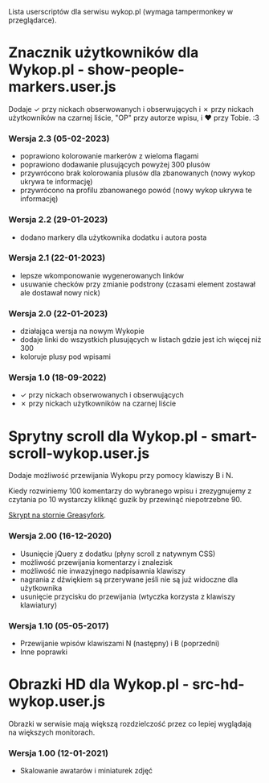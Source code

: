 Lista userscriptów dla serwisu wykop.pl (wymaga tampermonkey w przeglądarce).

# Znacznik użytkowników dla Wykop.pl - show-people-markers.user.js

Dodaje ✓ przy nickach obserwowanych i obserwujących i ✗ przy nickach użytkowników na czarnej liście, "OP" przy autorze wpisu, i ❤ przy Tobie. :3

### Wersja 2.3 (05-02-2023)
- poprawiono kolorowanie markerów z wieloma flagami
- poprawiono dodawanie plusujących powyżej 300 plusów
- przywrócono brak kolorowania plusów dla zbanowanych (nowy wykop ukrywa te informację)
- przywrócono na profilu zbanowanego powód (nowy wykop ukrywa te informację)

### Wersja 2.2 (29-01-2023)
- dodano markery dla użytkownika dodatku i autora posta

### Wersja 2.1 (22-01-2023)
- lepsze wkomponowanie wygenerowanych linków
- usuwanie checków przy zmianie podstrony (czasami element zostawał ale dostawał nowy nick)

### Wersja 2.0 (22-01-2023)
- działająca wersja na nowym Wykopie
- dodaje linki do wszystkich plusujących w listach gdzie jest ich więcej niż 300
- koloruje plusy pod wpisami

### Wersja 1.0 (18-09-2022)
- ✓ przy nickach obserwowanych i obserwujących
- ✗ przy nickach użytkowników na czarnej liście

# Sprytny scroll dla Wykop.pl - smart-scroll-wykop.user.js 

Dodaje możliwość przewijania Wykopu przy pomocy klawiszy B i N.

Kiedy rozwiniemy 100 komentarzy do wybranego wpisu i zrezygnujemy z czytania po 10 wystarczy kliknąć guzik by przewinąć niepotrzebne 90.

[Skrypt na stornie Greasyfork](https://greasyfork.org/en/scripts/29515-przewijanie-mikrobloga).
### Wersja 2.00 (16-12-2020)
 - Usunięcie jQuery z dodatku (płyny scroll z natywnym CSS)
 - możliwość przewijania komentarzy i znalezisk
 - możliwość nie inwazyjnego nadpisawnia klawiszy
 - nagrania z dźwiękiem są przerywane jeśli nie są już widoczne dla użytkownika
 - usunięcie przycisku do przewijania (wtyczka korzysta z klawiszy klawiatury)

### Wersja 1.10 (05-05-2017)
- Przewijanie wpisów klawiszami N (następny) i B (poprzedni)
- Inne poprawki

# Obrazki HD dla Wykop.pl - src-hd-wykop.user.js

Obrazki w serwisie mają większą rozdzielczość przez co lepiej wyglądają na większych monitorach.

### Wersja 1.00 (12-01-2021)
 - Skalowanie awatarów i miniaturek zdjęć
